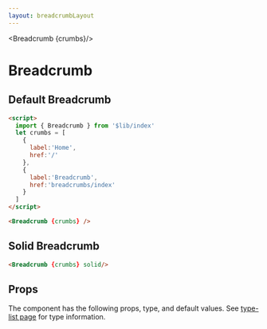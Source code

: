 ```yaml
---
layout: breadcrumbLayout
---
```


<script>
  import { Breadcrumb, Table, TableDefaultRow } from '$lib/index'
  import componentProps from '../props/Breadcrumb.json'
  let items = componentProps.props
  let propHeader = ['Name', 'Type', 'Default']
	
	let divClass='w-full relative overflow-x-auto shadow-md sm:rounded-lg'
  let crumbs = [
    {
      label:'Home',
      href:'/'
    },
    {
      label:'Breadcrumb',
      href:'breadcrumbs/index'
    }
  ]
</script>

<Breadcrumb {crumbs}/>

<h1 class="text-3xl w-full dark:text-white py-8">Breadcrumb</h1>

<h2 class="text-2xl w-full dark:text-white py-4">Default Breadcrumb</h2>

<div
  class="container rounded-xl mx-auto bg-gradient-to-r bg-white dark:bg-gray-900 border border-gray-200 dark:border-gray-700 p-2 sm:p-6">
<Breadcrumb {crumbs} />
</div>

```html
<script>
  import { Breadcrumb } from '$lib/index'
  let crumbs = [
    {
      label:'Home',
      href:'/'
    },
    {
      label:'Breadcrumb',
      href:'breadcrumbs/index'
    }
  ]
</script>

<Breadcrumb {crumbs} />
```

<h2 class="text-2xl w-full dark:text-white py-4">Solid Breadcrumb</h2>

<div
  class="container rounded-xl mx-auto bg-gradient-to-r bg-white dark:bg-gray-900 border border-gray-200 dark:border-gray-700 p-2 sm:p-6">
<Breadcrumb {crumbs} solid/>
</div>

```html
<Breadcrumb {crumbs} solid/>
```


<h2 class="text-2xl w-full dark:text-white py-4">Props</h2>

<p>The component has the following props, type, and default values. See <a href="/type-list" class="text-blue-600 hover:underline dark:text-blue-500">type-list page</a> for type information.</p>

<Table header={propHeader} {divClass} >
  <TableDefaultRow {items} rowState='hover' />
</Table>